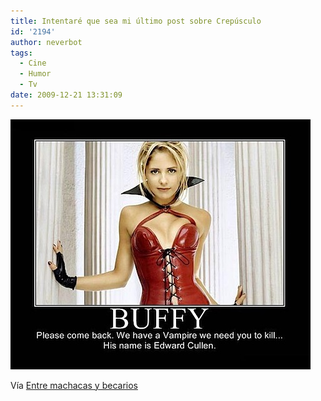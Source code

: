 ```yaml
---
title: Intentaré que sea mi último post sobre Crepúsculo
id: '2194'
author: neverbot
tags:
  - Cine
  - Humor
  - Tv
date: 2009-12-21 13:31:09
---
```


![200912211330.jpg](./intentare-que-sea-mi-ultimo-post-sobre-crepusculo/200912211330.jpg)

Vía [Entre machacas y becarios](http://www.machacas.org/carteles-motivacionales-vol-77)